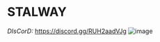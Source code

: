 # STALWAY
*DIsCorD:* https://discord.gg/RUH2aadVJg
![image](https://github.com/breaddog-official/STALWAY/assets/130923717/ba45566c-eda5-4822-9ac2-e45bb40489ae)
